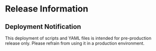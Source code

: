 # Release Information

## Deployment Notification
This deployment of scripts and YAML files is intended for pre-production release only. Please refrain from using it in a production environment.
